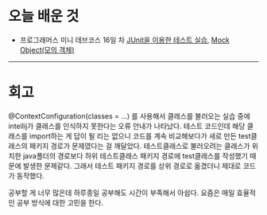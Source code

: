 # 오늘 배운 것

- 프로그래머스 미니 데브코스 16일 차 
[JUnit을 이용한 테스트 실습](), 
[Mock Object(모의 객체)]()

---

# 회고

@ContextConfiguration(classes = ...) 를  사용해서 클래스를 불러오는 실습 중에 intellij가 클래스를 인식하지 못한다는
오류 안내가 나타났다. 테스트 코드인데 해당 클래스를 import하는 게 답이 될 리는 없으니
코드를 계속 비교해보다가 새로 만든 test클래스의 패키지 경로가 문제였다는 걸 깨달았다.
테스트클래스로 불러오려는 클래스가 위치한 java폴더의 경로보다
하위 테스트클래스 패키지 경로에 test클래스를 작성했기 때문에 발생한 문제같다.
그래서 테스트 패키지 경로를 상위 경로로 옮겼더니 제대로 코드가 동작했다.
 
공부할 게 너무 많은데 하루종일 공부해도 시간이 부족해서 아쉽다.
요즘은 매일 효율적인 공부 방식에 대한 고민을 한다.